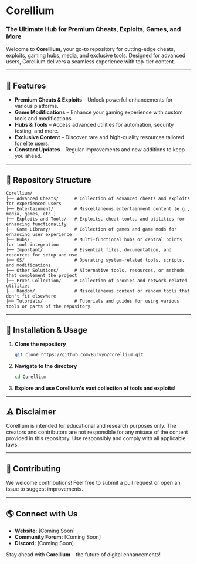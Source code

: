 # Corellium

### The Ultimate Hub for Premium Cheats, Exploits, Games, and More

Welcome to **Corellium**, your go-to repository for cutting-edge cheats, exploits, gaming hubs, media, and exclusive tools. Designed for advanced users, Corellium delivers a seamless experience with top-tier content.

---

## 🚀 Features

- **Premium Cheats & Exploits** – Unlock powerful enhancements for various platforms.
- **Game Modifications** – Enhance your gaming experience with custom tools and modifications.
- **Hubs & Tools** – Access advanced utilities for automation, security testing, and more.
- **Exclusive Content** – Discover rare and high-quality resources tailored for elite users.
- **Constant Updates** – Regular improvements and new additions to keep you ahead.

---

## 📂 Repository Structure

```
Corellium/
├── Advanced Cheats/      # Collection of advanced cheats and exploits for experienced users
├── Entertainment/        # Miscellaneous entertainment content (e.g., media, games, etc.)
├── Exploits and Tools/   # Exploits, cheat tools, and utilities for enhancing functionality
├── Game Library/         # Collection of games and game mods for enhancing user experience
├── Hubs/                 # Multi-functional hubs or central points for tool integration
├── Important/            # Essential files, documentation, and resources for setup and use
├── OS/                   # Operating system-related tools, scripts, and modifications
├── Other Solutions/      # Alternative tools, resources, or methods that complement the project
├── Prxes Collection/     # Collection of proxies and network-related utilities
├── Random/               # Miscellaneous content or random tools that don't fit elsewhere
├── Tutorials/            # Tutorials and guides for using various tools or parts of the repository
```

---

## 🔧 Installation & Usage

1. **Clone the repository**
   ```sh
   git clone https://github.com/Burvyn/Corellium.git
   ```
2. **Navigate to the directory**
   ```sh
   cd Corellium
   ```
3. **Explore and use Corellium's vast collection of tools and exploits!**

---

## ⚠️ Disclaimer

Corellium is intended for educational and research purposes only. The creators and contributors are not responsible for any misuse of the content provided in this repository. Use responsibly and comply with all applicable laws.

---

## 📢 Contributing

We welcome contributions! Feel free to submit a pull request or open an issue to suggest improvements.

---

## 🌎 Connect with Us

- **Website:** [Coming Soon]
- **Community Forum:** [Coming Soon]
- **Discord:** [Coming Soon]

Stay ahead with **Corellium** – the future of digital enhancements!
